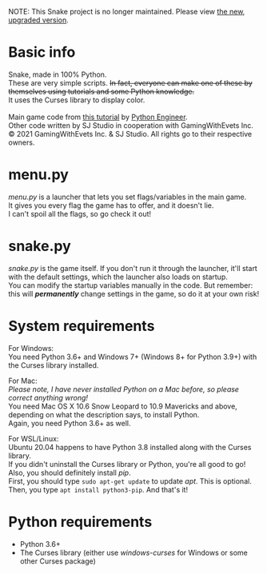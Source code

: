 NOTE: This Snake project is no longer maintained. Please view [the new, upgraded version](https://github.com/gamingwithevets/sneky).

# Basic info
Snake, made in 100% Python.<br>
These are very simple scripts. ~~In fact, everyone can make one of these by themselves using tutorials and some Python knowledge.~~<br>
It uses the Curses library to display color.<br><br>
Main game code from [this tutorial](https://youtu.be/M_npdRYD4K0) by [Python Engineer](https://www.youtube.com/channel/UCbXgNpp0jedKWcQiULLbDTA).<br>
Other code written by SJ Studio in cooperation with GamingWithEvets Inc.<br>
© 2021 GamingWithEvets Inc. & SJ Studio. All rights go to their respective owners.

# menu.py
*menu.py* is a launcher that lets you set flags/variables in the main game.<br>
It gives you every flag the game has to offer, and it doesn't lie.<br>
I can't spoil all the flags, so go check it out!

# snake.py
*snake.py* is the game itself. If you don't run it through the launcher, it'll start with the default settings, which the launcher also loads on startup.<br>
You can modify the startup variables manually in the code. But remember: this will ***permanently*** change settings in the game, so do it at your own risk!

# System requirements
For Windows:<br>
You need Python 3.6+ and Windows 7+ (Windows 8+ for Python 3.9+) with the Curses library installed.

For Mac:<br>
*Please note, I have never installed Python on a Mac before, so please correct anything wrong!*<br>
You need Mac OS X 10.6 Snow Leopard to 10.9 Mavericks and above, depending on what the description says, to install Python.<br>
Again, you need Python 3.6+ as well.


For WSL/Linux:<br>
Ubuntu 20.04 happens to have Python 3.8 installed along with the Curses library.<br>
If you didn't uninstall the Curses library or Python, you're all good to go!<br>
Also, you should definitely install *pip*.<br>
First, you should type `sudo apt-get update` to update *apt*. This is optional.<br>
Then, you type `apt install python3-pip`. And that's it!

# Python requirements
- Python 3.6+
- The Curses library (either use *windows-curses* for Windows or some other Curses package)
